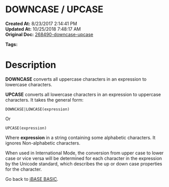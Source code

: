 # DOWNCASE / UPCASE

**Created At:** 8/23/2017 2:14:41 PM  
**Updated At:** 10/25/2018 7:48:17 AM  
**Original Doc:** [268490-downcase-upcase](https://docs.jbase.com/36868-jbase-basic/268490-downcase-upcase)  

**Tags:**
<badge text='string casing' vertical='middle' />

# Description

**DOWNCASE** converts all uppercase characters in an expression to lowercase characters.

**UPCASE** converts all lowercase characters in an expression to uppercase characters. It takes the general form:

```
DOWNCASE|LOWCASE(expression)
```

Or

```
UPCASE(expression)
```

Where **expression** in a string containing some alphabetic characters. It ignores Non-alphabetic characters.

When used in International Mode, the conversion from upper case to lower case or vice versa will be determined for each character in the expression by the Unicode standard, which describes the up or down case properties for the character.



Go back to [jBASE BASIC](263498-jbase-basic).


